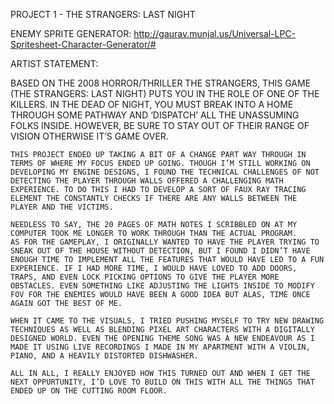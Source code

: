 PROJECT 1 - THE STRANGERS: LAST NIGHT

ENEMY SPRITE GENERATOR: http://gaurav.munjal.us/Universal-LPC-Spritesheet-Character-Generator/#

ARTIST STATEMENT:

BASED ON THE 2008 HORROR/THRILLER THE STRANGERS, THIS GAME (THE STRANGERS: LAST NIGHT) PUTS YOU IN THE ROLE OF ONE OF THE KILLERS. IN THE DEAD OF NIGHT, YOU MUST BREAK INTO A HOME THROUGH SOME PATHWAY AND ‘DISPATCH’ ALL THE UNASSUMING FOLKS INSIDE. HOWEVER, BE SURE TO STAY OUT OF THEIR RANGE OF VISION OTHERWISE IT’S GAME OVER.

	THIS PROJECT ENDED UP TAKING A BIT OF A CHANGE PART WAY THROUGH IN TERMS OF WHERE MY FOCUS ENDED UP GOING. THOUGH I’M STILL WORKING ON DEVELOPING MY ENGINE DESIGNS, I FOUND THE TECHNICAL CHALLENGES OF NOT DETECTING THE PLAYER THROUGH WALLS OFFERED A CHALLENGING MATH EXPERIENCE. TO DO THIS I HAD TO DEVELOP A SORT OF FAUX RAY TRACING ELEMENT THE CONSTANTLY CHECKS IF THERE ARE ANY WALLS BETWEEN THE PLAYER AND THE VICTIMS.

	NEEDLESS TO SAY, THE 20 PAGES OF MATH NOTES I SCRIBBLED ON AT MY COMPUTER TOOK ME LONGER TO WORK THROUGH THAN THE ACTUAL PROGRAM.
	AS FOR THE GAMEPLAY, I ORIGINALLY WANTED TO HAVE THE PLAYER TRYING TO SNEAK OUT OF THE HOUSE WITHOUT DETECTION, BUT I FOUND I DIDN’T HAVE ENOUGH TIME TO IMPLEMENT ALL THE FEATURES THAT WOULD HAVE LED TO A FUN EXPERIENCE. IF I HAD MORE TIME, I WOULD HAVE LOVED TO ADD DOORS, TRAPS, AND EVEN LOCK PICKING OPTIONS TO GIVE THE PLAYER MORE OBSTACLES. EVEN SOMETHING LIKE ADJUSTING THE LIGHTS INSIDE TO MODIFY FOV FOR THE ENEMIES WOULD HAVE BEEN A GOOD IDEA BUT ALAS, TIME ONCE AGAIN GOT THE BEST OF ME.

	WHEN IT CAME TO THE VISUALS, I TRIED PUSHING MYSELF TO TRY NEW DRAWING TECHNIQUES AS WELL AS BLENDING PIXEL ART CHARACTERS WITH A DIGITALLY DESIGNED WORLD. EVEN THE OPENING THEME SONG WAS A NEW ENDEAVOUR AS I MADE IT USING LIVE RECORDINGS I MADE IN MY APARTMENT WITH A VIOLIN, PIANO, AND A HEAVILY DISTORTED DISHWASHER.

	ALL IN ALL, I REALLY ENJOYED HOW THIS TURNED OUT AND WHEN I GET THE NEXT OPPURTUNITY, I’D LOVE TO BUILD ON THIS WITH ALL THE THINGS THAT ENDED UP ON THE CUTTING ROOM FLOOR.
